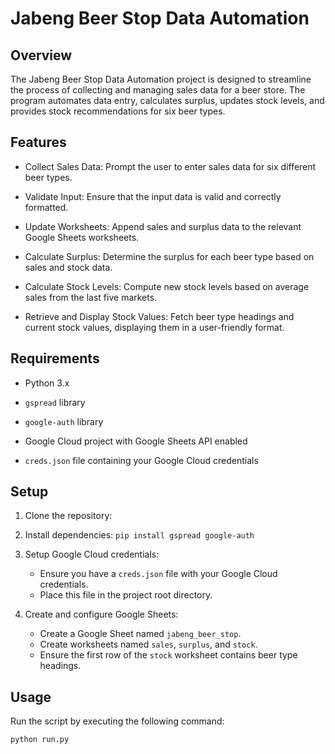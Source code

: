 # Jabeng Beer Stop Data Automation

## Overview

The Jabeng Beer Stop Data Automation project is designed to streamline the process of collecting and managing sales data for a beer store. The program automates data entry, calculates surplus, updates stock levels, and provides stock recommendations for six beer types.

## Features

* Collect Sales Data: Prompt the user to enter sales data for six different beer types.

* Validate Input: Ensure that the input data is valid and correctly formatted.

* Update Worksheets: Append sales and surplus data to the relevant Google Sheets worksheets.

* Calculate Surplus: Determine the surplus for each beer type based on sales and stock data.


* Calculate Stock Levels: Compute new stock levels based on average sales from the last five markets.


* Retrieve and Display Stock Values: Fetch beer type headings and current stock values, displaying them in a user-friendly format.


## Requirements

* Python 3.x

* `gspread` library

* `google-auth` library

* Google Cloud project with Google Sheets API enabled

* `creds.json`  file containing your Google Cloud credentials


## Setup

1. Clone the repository:

2. Install dependencies:
   `pip install gspread google-auth`

3. Setup Google Cloud credentials:
   
    *   Ensure you have a `creds.json` file with your Google Cloud credentials.
    *   Place this file in the project root directory.

4. Create and configure Google Sheets:

   * Create a Google Sheet named `jabeng_beer_stop`.
   * Create worksheets named ``sales``, ``surplus``, and ``stock``.
   * Ensure the first row of the ``stock`` worksheet contains beer type headings.

## Usage

Run the script by executing the following command:

``python run.py``









